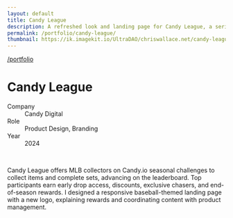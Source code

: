 ```yaml
---
layout: default
title: Candy League
description: A refreshed look and landing page for Candy League, a series of challenges for Candy's MLB collectors.
permalink: /portfolio/candy-league/
thumbnail: https://ik.imagekit.io/UltraDAO/chriswallace.net/candy-league-thumbnail.png
---
```


<div class="content-container">
  <a class="back fade-in-element" href="/portfolio">/portfolio</a>
  <h1 class="fade-in-element mb-3">Candy League</h1>
</div>

<div class="content-container mb-8">
  <dl class="project-list fade-in-element">
    <div>
      <dt>Company</dt>
      <dd>Candy Digital</dd>
    </div>
    <div>
      <dt>Role</dt>
      <dd>Product Design, Branding</dd>
    </div>
    <div>
      <dt>Year</dt>
      <dd>2024</dd>
    </div>
  </dl>
</div>

<div class="content-container-wo mb-12">
  <img src="https://ik.imagekit.io/UltraDAO/chriswallace.net/candy-league-banner.png?tr=w-2500,f-auto" srcset="https://ik.imagekit.io/UltraDAO/chriswallace.net/candy-league-banner.png?tr=w-400,f-auto 400w, https://ik.imagekit.io/UltraDAO/chriswallace.net/candy-league-banner.png?tr=w-800,f-auto 800w, https://ik.imagekit.io/UltraDAO/chriswallace.net/candy-league-banner.png?tr=w-1200,f-auto 1200w, https://ik.imagekit.io/UltraDAO/chriswallace.net/candy-league-banner.png?tr=w-1600,f-auto 1600w, https://ik.imagekit.io/UltraDAO/chriswallace.net/candy-league-banner.png?tr=w-2500,f-auto 2500w" sizes="100vw" class="fade-in-element w-full block mb-1.5" alt="" loading="lazy">
  <img src="https://ik.imagekit.io/UltraDAO/chriswallace.net/11.slide.png?tr=w-2500,f-auto" srcset="https://ik.imagekit.io/UltraDAO/chriswallace.net/11.slide.png?tr=w-400,f-auto 400w, https://ik.imagekit.io/UltraDAO/chriswallace.net/11.slide.png?tr=w-800,f-auto 800w, https://ik.imagekit.io/UltraDAO/chriswallace.net/11.slide.png?tr=w-1200,f-auto 1200w, https://ik.imagekit.io/UltraDAO/chriswallace.net/11.slide.png?tr=w-1600,f-auto 1600w, https://ik.imagekit.io/UltraDAO/chriswallace.net/11.slide.png?tr=w-2500,f-auto 2500w" sizes="100vw" class="fade-in-element w-full block mb-1.5" alt="" loading="lazy">
  <img src="https://ik.imagekit.io/UltraDAO/chriswallace.net/14.slide.png?tr=w-2500,f-auto" srcset="https://ik.imagekit.io/UltraDAO/chriswallace.net/14.slide.png?tr=w-400,f-auto 400w, https://ik.imagekit.io/UltraDAO/chriswallace.net/14.slide.png?tr=w-800,f-auto 800w, https://ik.imagekit.io/UltraDAO/chriswallace.net/14.slide.png?tr=w-1200,f-auto 1200w, https://ik.imagekit.io/UltraDAO/chriswallace.net/14.slide.png?tr=w-1600,f-auto 1600w, https://ik.imagekit.io/UltraDAO/chriswallace.net/14.slide.png?tr=w-2500,f-auto 2500w" sizes="100vw" class="fade-in-element w-full block mb-0" alt="" loading="lazy">
</div>

<div class="content-container">
  <p class="fade-in-element">Candy League offers MLB collectors on Candy.io seasonal challenges to collect items and complete sets, advancing on the leaderboard. Top participants earn early drop access, discounts, exclusive chasers, and end-of-season rewards. I designed a responsive baseball-themed landing page with a new logo, explaining rewards and coordinating content with product management.</p>
</div>
